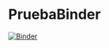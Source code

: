 # PruebaBinder
[![Binder](https://mybinder.org/badge_logo.svg)](https://mybinder.org/v2/gh/Santiago-Abril-Neme/PruebaBinder/tree/main/binder/HEAD)
